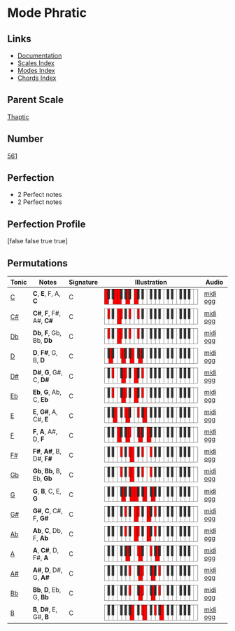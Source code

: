 # Mode Phratic

## Links

- [Documentation](index.md)
- [Scales Index](Scales.md)
- [Modes Index](Modes.md)
- [Chords Index](Chords.md)

## Parent Scale

[Thaptic](ScaleThaptic.md)

## Number

[561](https://ianring.com/musictheory/scales/561)

## Perfection

- 2 Perfect notes
- 2 Perfect notes

## Perfection Profile

[false false true true]

## Permutations

| Tonic | Notes | Signature | Illustration | Audio |
|-------|-------|-----------|--------------|-------|
| [C](ModeCNaturalPhratic.md) | **C**, **E**, F, A, **C** | C | ![CNaturalPhratic](ModeCNaturalPhratic.png) | [midi](ModeCNaturalPhratic.mid) [ogg](ModeCNaturalPhratic.ogg) |
| [C#](ModeCSharpPhratic.md) | **C#**, **F**, F#, A#, **C#** | C | ![CSharpPhratic](ModeCSharpPhratic.png) | [midi](ModeCSharpPhratic.mid) [ogg](ModeCSharpPhratic.ogg) |
| [Db](ModeDFlatPhratic.md) | **Db**, **F**, Gb, Bb, **Db** | C | ![DFlatPhratic](ModeDFlatPhratic.png) | [midi](ModeDFlatPhratic.mid) [ogg](ModeDFlatPhratic.ogg) |
| [D](ModeDNaturalPhratic.md) | **D**, **F#**, G, B, **D** | C | ![DNaturalPhratic](ModeDNaturalPhratic.png) | [midi](ModeDNaturalPhratic.mid) [ogg](ModeDNaturalPhratic.ogg) |
| [D#](ModeDSharpPhratic.md) | **D#**, **G**, G#, C, **D#** | C | ![DSharpPhratic](ModeDSharpPhratic.png) | [midi](ModeDSharpPhratic.mid) [ogg](ModeDSharpPhratic.ogg) |
| [Eb](ModeEFlatPhratic.md) | **Eb**, **G**, Ab, C, **Eb** | C | ![EFlatPhratic](ModeEFlatPhratic.png) | [midi](ModeEFlatPhratic.mid) [ogg](ModeEFlatPhratic.ogg) |
| [E](ModeENaturalPhratic.md) | **E**, **G#**, A, C#, **E** | C | ![ENaturalPhratic](ModeENaturalPhratic.png) | [midi](ModeENaturalPhratic.mid) [ogg](ModeENaturalPhratic.ogg) |
| [F](ModeFNaturalPhratic.md) | **F**, **A**, A#, D, **F** | C | ![FNaturalPhratic](ModeFNaturalPhratic.png) | [midi](ModeFNaturalPhratic.mid) [ogg](ModeFNaturalPhratic.ogg) |
| [F#](ModeFSharpPhratic.md) | **F#**, **A#**, B, D#, **F#** | C | ![FSharpPhratic](ModeFSharpPhratic.png) | [midi](ModeFSharpPhratic.mid) [ogg](ModeFSharpPhratic.ogg) |
| [Gb](ModeGFlatPhratic.md) | **Gb**, **Bb**, B, Eb, **Gb** | C | ![GFlatPhratic](ModeGFlatPhratic.png) | [midi](ModeGFlatPhratic.mid) [ogg](ModeGFlatPhratic.ogg) |
| [G](ModeGNaturalPhratic.md) | **G**, **B**, C, E, **G** | C | ![GNaturalPhratic](ModeGNaturalPhratic.png) | [midi](ModeGNaturalPhratic.mid) [ogg](ModeGNaturalPhratic.ogg) |
| [G#](ModeGSharpPhratic.md) | **G#**, **C**, C#, F, **G#** | C | ![GSharpPhratic](ModeGSharpPhratic.png) | [midi](ModeGSharpPhratic.mid) [ogg](ModeGSharpPhratic.ogg) |
| [Ab](ModeAFlatPhratic.md) | **Ab**, **C**, Db, F, **Ab** | C | ![AFlatPhratic](ModeAFlatPhratic.png) | [midi](ModeAFlatPhratic.mid) [ogg](ModeAFlatPhratic.ogg) |
| [A](ModeANaturalPhratic.md) | **A**, **C#**, D, F#, **A** | C | ![ANaturalPhratic](ModeANaturalPhratic.png) | [midi](ModeANaturalPhratic.mid) [ogg](ModeANaturalPhratic.ogg) |
| [A#](ModeASharpPhratic.md) | **A#**, **D**, D#, G, **A#** | C | ![ASharpPhratic](ModeASharpPhratic.png) | [midi](ModeASharpPhratic.mid) [ogg](ModeASharpPhratic.ogg) |
| [Bb](ModeBFlatPhratic.md) | **Bb**, **D**, Eb, G, **Bb** | C | ![BFlatPhratic](ModeBFlatPhratic.png) | [midi](ModeBFlatPhratic.mid) [ogg](ModeBFlatPhratic.ogg) |
| [B](ModeBNaturalPhratic.md) | **B**, **D#**, E, G#, **B** | C | ![BNaturalPhratic](ModeBNaturalPhratic.png) | [midi](ModeBNaturalPhratic.mid) [ogg](ModeBNaturalPhratic.ogg) |
